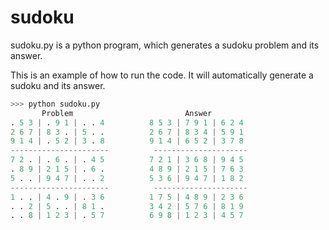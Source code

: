 # sudoku
sudoku.py is a python program, which generates a sudoku problem and its answer.

This is an example of how to run the code. It will automatically generate a sudoku and its answer.
```Python
>>> python sudoku.py
       Problem                         Answer   
. 5 3 | . 9 1 | . . 4          8 5 3 | 7 9 1 | 6 2 4
2 6 7 | 8 3 . | 5 . .          2 6 7 | 8 3 4 | 5 9 1
9 1 4 | . 5 2 | 3 . 8          9 1 4 | 6 5 2 | 3 7 8
----------------------          ---------------------
7 2 . | . 6 . | . 4 5          7 2 1 | 3 6 8 | 9 4 5
. 8 9 | 2 1 5 | . 6 .          4 8 9 | 2 1 5 | 7 6 3
5 . . | 9 4 7 | . . 2          5 3 6 | 9 4 7 | 1 8 2
----------------------          ---------------------
1 . . | 4 . 9 | . 3 6          1 7 5 | 4 8 9 | 2 3 6
. . 2 | 5 . . | 8 1 .          3 4 2 | 5 7 6 | 8 1 9
. . 8 | 1 2 3 | . 5 7          6 9 8 | 1 2 3 | 4 5 7
```
